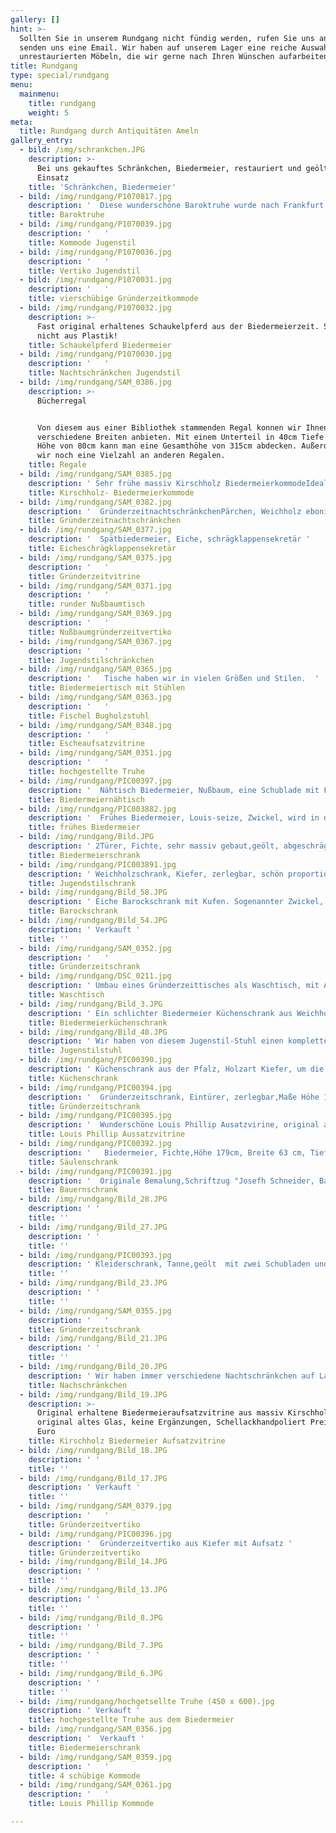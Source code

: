 ```yaml
---
gallery: []
hint: >-
  Sollten Sie in unserem Rundgang nicht fündig werden, rufen Sie uns an oder
  senden uns eine Email. Wir haben auf unserem Lager eine reiche Auswahl an
  unrestaurierten Möbeln, die wir gerne nach Ihren Wünschen aufarbeiten
title: Rundgang
type: special/rundgang
menu:
  mainmenu:
    title: rundgang
    weight: 5
meta:
  title: Rundgang durch Antiquitäten Ameln
gallery_entry:
  - bild: /img/schrankchen.JPG
    description: >-
      Bei uns gekauftes Schränkchen, Biedermeier, restauriert und geölt im
      Einsatz
    title: 'Schränkchen, Biedermeier'
  - bild: /img/rundgang/P1070817.jpg
    description: '  Diese wunderschöne Baroktruhe wurde nach Frankfurt geliefert '
    title: Baroktruhe
  - bild: /img/rundgang/P1070039.jpg
    description: '   '
    title: Kommode Jugenstil
  - bild: /img/rundgang/P1070036.jpg
    description: '   '
    title: Vertiko Jugendstil
  - bild: /img/rundgang/P1070031.jpg
    description: '   '
    title: vierschübige Gründerzeitkommode
  - bild: /img/rundgang/P1070032.jpg
    description: >-
      Fast original erhaltenes Schaukelpferd aus der Biedermeierzeit. Solide und
      nicht aus Plastik!
    title: Schaukelpferd Biedermeier
  - bild: /img/rundgang/P1070030.jpg
    description: '   '
    title: Nachtschränkchen Jugendstil
  - bild: /img/rundgang/SAM_0386.jpg
    description: >-
      Bücherregal


      Von diesem aus einer Bibliothek stammenden Regal konnen wir Ihnen
      verschiedene Breiten anbieten. Mit einem Unterteil in 40cm Tiefe und einer
      Höhe von 80cm kann man eine Gesamthöhe von 315cm abdecken. Außerdem haben
      wir noch eine Vielzahl an anderen Regalen.
    title: Regale
  - bild: /img/rundgang/SAM_0385.jpg
    description: ' Sehr frühe massiv Kirschholz BiedermeierkommodeIdealmaße Höhe 85cm, Breite 85cm, Tiefe 45cmKein Besuch vom Holzwurm. Super Erhaltungszustand. Oberfläche in Seidenglanz, auf Wunsch auch in Schellack poliert. '
    title: Kirschholz- Biedermeierkommode
  - bild: /img/rundgang/SAM_0382.jpg
    description: '  GründerzeitnachtschränkchenPärchen, Weichholz ebonisiertSie finden eine Vielzahl an solchen Kleinmöbeln aus vielen Stilrichtungen bei uns. '
    title: Gründerzeitnachtschränkchen
  - bild: /img/rundgang/SAM_0377.jpg
    description: '  Spätbiedermeier, Eiche, schrägklappensekretär '
    title: Eicheschrägklappensekretär
  - bild: /img/rundgang/SAM_0375.jpg
    description: '   '
    title: Gründerzeitvitrine
  - bild: /img/rundgang/SAM_0371.jpg
    description: '   '
    title: runder Nußbaumtisch
  - bild: /img/rundgang/SAM_0369.jpg
    description: '   '
    title: Nußbaumgründerzeitvertiko
  - bild: /img/rundgang/SAM_0367.jpg
    description: '   '
    title: Jugendstilschränkchen
  - bild: /img/rundgang/SAM_0365.jpg
    description: '   Tische haben wir in vielen Größen und Stilen.  '
    title: Biedermeiertisch mit Stühlen
  - bild: /img/rundgang/SAM_0363.jpg
    description: '   '
    title: Fischel Bugholzstuhl
  - bild: /img/rundgang/SAM_0348.jpg
    description: '   '
    title: Escheaufsatzvitrine
  - bild: /img/rundgang/SAM_0351.jpg
    description: '   '
    title: hochgestellte Truhe
  - bild: /img/rundgang/PIC00397.jpg
    description: '  Nähtisch Biedermeier, Nußbaum, eine Schublade mit Fächern, ausdruckstarkes Wurzelholzfurnier, Schaniere wurden ersetzt, sonst keine Ergänzungen '
    title: Biedermeiernähtisch
  - bild: /img/rundgang/PIC003882.jpg
    description: '  Frühes Biedermeier, Louis-seize, Zwickel, wird in der Mitte durch Keile zusammengehaltenEiche massiv mit Details in Mooreiche, Maße Höhe 195 cm, Breite 145 cm, Tiefe 53 cm '
    title: frühes Biedermeier
  - bild: /img/rundgang/Bild.JPG
    description: ' 2Türer, Fichte, sehr massiv gebaut,geölt, abgeschrägte Ecken verkauft  '
    title: Biedermeierschrank
  - bild: /img/rundgang/PIC003891.jpg
    description: ' Weichholzschrank, Kiefer, zerlegbar, schön proportioniert, ausgewogene Maserung, grundiert &amp; gewachstHöhe 202 cm, Breite 143 cm, Tiefe 62 cm, '
    title: Jugendstilschrank
  - bild: /img/rundgang/Bild_58.JPG
    description: ' Eiche Barockschrank mit Kufen. Sogenannter Zwickel, wird mittig durch Keile zusammengehalten.Masse Höhe 164cm, Breite 153 cm, Tiefe 44 cm Verkauft an einen wunderschönen mittelalterlichen Hof in Münstermaifeld. Sieht aus als hätte er immer schon dort gestanden.  '
    title: Barockschrank
  - bild: /img/rundgang/Bild_54.JPG
    description: ' Verkauft '
    title: ''
  - bild: /img/rundgang/SAM_0352.jpg
    description: '   '
    title: Gründerzeitschrank
  - bild: /img/rundgang/DSC_0211.jpg
    description: ' Umbau eines Gründerzeittisches als Waschtisch, mit Ausschnitt für Zu- und Abfluß,zusätzlich stabilisiert und mit einem Zwischenboden,2 mal geölt '
    title: Waschtisch
  - bild: /img/rundgang/Bild_3.JPG
    description: ' Ein schlichter Biedermeier Küchenschrank aus Weichholz. Die Oberfläche ist wie bei allen unseren Möbeln mit Biopin Materialien behandelt '
    title: Biedermeierküchenschrank
  - bild: /img/rundgang/Bild_48.JPG
    description: ' Wir haben von diesem Jugenstil-Stuhl einen kompletten 4er Satz. Neu gepolstert, Unterkonstruktion wie im Original mit Rohrgeflecht. Der Stoff ist Rupfen. Sie haben die Möglichkeit einen für Sie passenden Stoff aufziehen zu lassen. '
    title: Jugenstilstuhl
  - bild: /img/rundgang/PIC00390.jpg
    description: ' Küchenschrank aus der Pfalz, Holzart Kiefer, um die Jahrhunderwende (Jugendstil)Sehr schöne BleiverglasungIn dem Zwischenfach war ein Fliesenspiegel, der noch vorhanden ist und auch wieder eingebaut werden kann. Oder auf Wunsch eine Holzrückwand.Höhe 215 cm, Breite 143 cm '
    title: Küchenschrank
  - bild: /img/rundgang/PIC00394.jpg
    description: '  Gründerzeitschrank, Eintürer, zerlegbar,Maße Höhe 193 cm, Breite 110 cm, Tiefe 50 cm '
    title: Gründerzeitschrank
  - bild: /img/rundgang/PIC00395.jpg
    description: '  Wunderschöne Louis Phillip Ausatzvirine, original alte Scheiben, Fichte, Maße Höhe 224 cm, Breite 108 cm, Tiefe 44 cm '
    title: Louis Phillip Aussatzvitrine
  - bild: /img/rundgang/PIC00392.jpg
    description: '   Biedermeier, Fichte,Höhe 179cm, Breite 63 cm, Tiefe 54 cmInnenleben besteht aus Fächern '
    title: Säulenschrank
  - bild: /img/rundgang/PIC00391.jpg
    description: '  Originale Bemalung,Schriftzug "Josefh Schneider, Barbara Schneider 1833" '
    title: Bauernschrank
  - bild: /img/rundgang/Bild_28.JPG
    description: ' '
    title: ''
  - bild: /img/rundgang/Bild_27.JPG
    description: ' '
    title: ''
  - bild: /img/rundgang/PIC00393.jpg
    description: ' Kleiderschrank, Tanne,geölt  mit zwei Schubladen und KleiderbügeltiefeMaße: B. 1,52m           H. 2,17m          T. 0,64m '
    title: ''
  - bild: /img/rundgang/Bild_23.JPG
    description: ' '
    title: ''
  - bild: /img/rundgang/SAM_0355.jpg
    description: '   '
    title: Gründerzeitschrank
  - bild: /img/rundgang/Bild_21.JPG
    description: ' '
    title: ''
  - bild: /img/rundgang/Bild_20.JPG
    description: ' Wir haben immer verschiedene Nachtschränkchen auf Lager.Preise ab 165.- Euro '
    title: Nachschränkchen
  - bild: /img/rundgang/Bild_19.JPG
    description: >-
      Original erhaltene Biedermeieraufsatzvitrine aus massiv Kirschholz,
      original altes Glas, keine Ergänzungen, Schellackhandpoliert Preis 4500.-
      Euro
    title: Kirschholz Biedermeier Aufsatzvitrine
  - bild: /img/rundgang/Bild_18.JPG
    description: ' '
    title: ''
  - bild: /img/rundgang/Bild_17.JPG
    description: ' Verkauft '
    title: ''
  - bild: /img/rundgang/SAM_0379.jpg
    description: '   '
    title: Gründerzeitvertiko
  - bild: /img/rundgang/PIC00396.jpg
    description: '  Gründerzeitvertiko aus Kiefer mit Aufsatz '
    title: Gründerzeitvertiko
  - bild: /img/rundgang/Bild_14.JPG
    description: ' '
    title: ''
  - bild: /img/rundgang/Bild_13.JPG
    description: ' '
    title: ''
  - bild: /img/rundgang/Bild_8.JPG
    description: ' '
    title: ''
  - bild: /img/rundgang/Bild_7.JPG
    description: ' '
    title: ''
  - bild: /img/rundgang/Bild_6.JPG
    description: ' '
    title: ''
  - bild: /img/rundgang/hochgetsellte Truhe (450 x 600).jpg
    description: ' Verkauft '
    title: hochgestellte Truhe aus dem Biedermeier
  - bild: /img/rundgang/SAM_0356.jpg
    description: '  Verkauft '
    title: Biedermeierschrank
  - bild: /img/rundgang/SAM_0359.jpg
    description: '   '
    title: 4 schübige Kommode
  - bild: /img/rundgang/SAM_0361.jpg
    description: '   '
    title: Louis Phillip Kommode

---
```

